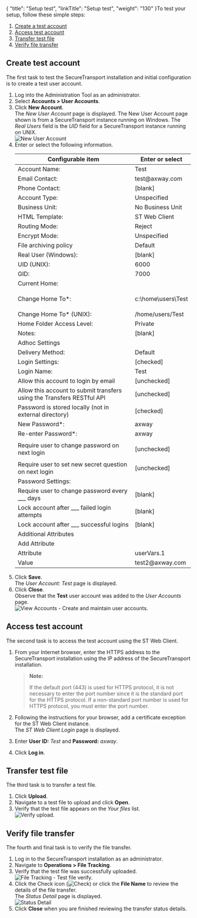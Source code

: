 {
    "title": "Setup test",
    "linkTitle": "Setup test",
    "weight": "130"
}To test your setup, follow these simple steps:

1.  [Create a test account](#Create)
2.  [Access test account](#Access)
3.  [Transfer test file](#Transfer)
4.  [Verify file transfer](#Verify)

<span id="Create"></span>

## Create test account

The first task to test the <span class="mc-variable axway_variables.Component_Short_Name variable">SecureTransport</span> installation and initial configuration is to create a test user account.

1.  Log into the Administration Tool as an administrator.
2.  Select **Accounts > User Accounts**.
3.  Click **New Account**.  
    The *New User Account* page is displayed. The New User Account page shown is from a <span class="mc-variable axway_variables.Component_Short_Name variable">SecureTransport</span> instance running on Windows. The *Real Users* field is the *UID* field for a <span class="mc-variable axway_variables.Component_Short_Name variable">SecureTransport</span> instance running on UNIX.  
    <img src="/Images/SecureTransport/testuser_newaccount.png" class="mediumWidth" alt="New User Account" />
4.  Enter or select the following information.  
    <table>
       <thead>
          <tr>
    <th class="HeadE-Column1-Header1">Configurable item         </th>
    <th class="HeadD-Column1-Header1">Enter or select         </th>
          </tr>
       </thead>
       <tbody>
          <tr>
             <td>Account Name:         </td>
             <td>Test         </td>
          </tr>
          <tr>
             <td>Email Contact:         </td>
             <td>test@axway.com         </td>
          </tr>
          <tr>
             <td>Phone Contact:         </td>
             <td>[blank]         </td>
          </tr>
          <tr>
             <td>Account Type:         </td>
             <td>Unspecified         </td>
          </tr>
          <tr>
             <td>Business Unit:         </td>
             <td>No Business Unit         </td>
          </tr>
          <tr>
             <td>HTML Template:         </td>
             <td>ST Web Client         </td>
          </tr>
          <tr>
             <td>Routing Mode:         </td>
             <td>Reject         </td>
          </tr>
          <tr>
             <td>Encrypt Mode:         </td>
             <td>Unspecified         </td>
          </tr>
          <tr>
             <td>File archiving policy         </td>
             <td>Default         </td>
          </tr>
          <tr>
             <td>Real User (Windows):         </td>
             <td>[blank]         </td>
          </tr>
          <tr>
             <td>UID (UNIX):         </td>
             <td>6000         </td>
          </tr>
          <tr>
             <td>GID:         </td>
             <td>7000         </td>
          </tr>
          <tr>
             <td>Current Home:         </td>
             <td>          </td>
          </tr>
          <tr>
             <td>Change Home To*:         </td>
             <td><p>c:\home\users\Test</p>         </td>
          </tr>
          <tr>
             <td>Change Home To* (UNIX):         </td>
             <td>/home/users/Test         </td>
          </tr>
          <tr>
             <td>Home Folder Access Level:         </td>
             <td>Private         </td>
          </tr>
          <tr>
             <td>Notes:         </td>
             <td>[blank]         </td>
          </tr>
          <tr>
             <td>Adhoc Settings         </td>
             <td>          </td>
          </tr>
          <tr>
             <td>Delivery Method:         </td>
             <td>Default         </td>
          </tr>
          <tr>
             <td>Login Settings:         </td>
             <td>[checked]         </td>
          </tr>
          <tr>
             <td>Login Name:         </td>
             <td>Test         </td>
          </tr>
          <tr>
             <td>Allow this account to login by email         </td>
             <td>[unchecked]         </td>
          </tr>
          <tr>
             <td>Allow this account to submit transfers using the Transfers RESTful API         </td>
             <td>[unchecked]         </td>
          </tr>
          <tr>
             <td>Password is stored locally (not in external directory)         </td>
             <td>[checked]         </td>
          </tr>
          <tr>
             <td>New Password*:         </td>
             <td>axway         </td>
          </tr>
          <tr>
             <td>Re-enter Password*:         </td>
             <td>axway         </td>
          </tr>
          <tr>
             <td>Require user to change password on next login         </td>
             <td><p>[unchecked]</p>         </td>
          </tr>
          <tr>
             <td>Require user to set new secret question on next login         </td>
             <td>[unchecked]         </td>
          </tr>
          <tr>
             <td>Password Settings:         </td>
             <td>          </td>
          </tr>
          <tr>
             <td>Require user to change password every ___ days         </td>
             <td>[blank]         </td>
          </tr>
          <tr>
             <td>Lock account after ___ failed login attempts         </td>
             <td>[blank]         </td>
          </tr>
          <tr>
             <td>Lock account after ___ successful logins         </td>
             <td>[blank]         </td>
          </tr>
          <tr>
             <td>Additional Attributes         </td>
             <td>          </td>
          </tr>
          <tr>
             <td>Add Attribute         </td>
             <td>          </td>
          </tr>
          <tr>
             <td>Attribute         </td>
             <td>userVars.1         </td>
          </tr>
          <tr>
             <td>Value         </td>
             <td>test2@axway.com         </td>
          </tr>
       </tbody>
    </table>
5.  Click **Save**.  
    The *User Account: Test* page is displayed.
6.  Click **Close**.  
    Observe that the **Test** user account was added to the *User Accounts* page.  
    <img src="/Images/SecureTransport/useraccountslist.png" class="maxWidth" alt="View Accounts - Create and maintain user accounts." />

<span id="Access"></span>

## Access test account

The second task is to access the test account using the ST Web Client.

1.  From your Internet browser, enter the HTTPS address to the <span class="mc-variable axway_variables.Component_Short_Name variable">SecureTransport</span> installation using the IP address of the <span class="mc-variable axway_variables.Component_Short_Name variable">SecureTransport</span> installation.  

    > **Note:**
    >
    > If the default port (443) is used for HTTPS protocol, it is not necessary to enter the port number since it is the standard port for the HTTPS protocol. If a non-standard port number is used for HTTPS protocol, you must enter the port number.

2.  Following the instructions for your browser, add a certificate exception for the ST Web Client instance.  
    The *ST Web Client Login* page is displayed.

3.  Enter **User ID:** *Test* and **Password:** *axway*.

4.  Click **Log in**.

<span id="Transfer"></span>

## Transfer test file

The third task is to transfer a test file.

1.  Click **Upload**.
2.  Navigate to a test file to upload and click **Open**.
3.  Verify that the test file appears on the *Your files* list.  
    <img src="/Images/SecureTransport/webclient_verify.png" class="maxWidth" alt="Verify upload." />

<span id="Verify"></span>

## Verify file transfer

The fourth and final task is to verify the file transfer.

1.  Log in to the <span class="mc-variable axway_variables.Component_Short_Name variable">SecureTransport</span> installation as an administrator.
2.  Navigate to **Operations > File Tracking**.
3.  Verify that the test file was successfully uploaded.  
    <img src="/Images/SecureTransport/filetracking.png" class="maxWidth" alt="File Tracking - Test file verify." />
4.  Click the Check icon (![Check](/Images/SecureTransport/checkicon.png)) or click the **File Name** to review the details of the file transfer.  
    The *Status Detail* page is displayed.  
    <img src="/Images/SecureTransport/statusdetail.png" class="mediumWidth" alt="Status Detail" />
5.  Click **Close** when you are finished reviewing the transfer status details.
